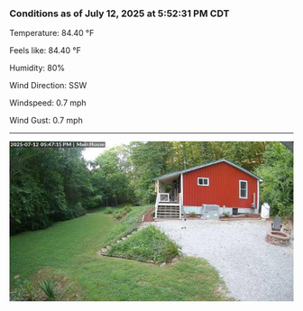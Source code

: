 ### Conditions as of July 12, 2025 at 5:52:31 PM CDT 

Temperature: 84.40 &deg;F

Feels like: 84.40 &deg;F

Humidity: 80%

Wind Direction: SSW

Windspeed: 0.7 mph

Wind Gust: 0.7 mph

---

<img src="./images/latest.jpeg"/>

